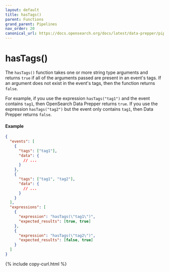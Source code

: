 ```yaml
---
layout: default
title: hasTags()
parent: Functions
grand_parent: Pipelines
nav_order: 20
canonical_url: https://docs.opensearch.org/docs/latest/data-prepper/pipelines/has-tags/
---
```


# hasTags()

The `hasTags()` function takes one or more string type arguments and returns `true` if all of the arguments passed are present in an event's tags. If an argument does not exist in the event's tags, then the function returns `false`. 

For example, if you use the expression `hasTags("tag1")` and the event contains `tag1`, then OpenSearch Data Prepper returns `true`. If you use the expression `hasTags("tag2")` but the event only contains `tag1`, then Data Prepper returns `false`.

#### Example

```json
{
  "events": [
    {
      "tags": ["tag1"],
      "data": {
        // ...
      }
    },
    {
      "tags": ["tag1", "tag2"],
      "data": {
        // ...
      }
    }
  ],
  "expressions": [
    {
      "expression": "hasTags(\"tag1\")",
      "expected_results": [true, true]
    },
    {
      "expression": "hasTags(\"tag2\")",
      "expected_results": [false, true]
    }
  ]
}
```
{% include copy-curl.html %}
